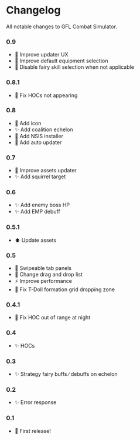 # Changelog

All notable changes to GFL Combat Simulator.

### 0.9
- 🔧 Improve updater UX
- 🔧 Improve default equipment selection
- 🐛 Disable fairy skill selection when not applicable

### 0.8.1
- 🐛 Fix HOCs not appearing

### 0.8
- 🎨 Add icon
- ✨ Add coalition echelon
- 🔧 Add NSIS installer
- 🔧 Add auto updater

### 0.7
- 🔧 Improve assets updater
- ✨ Add squirrel target

### 0.6
- ✨ Add enemy boss HP
- ✨ Add EMP debuff


### 0.5.1
- ⬆️ Update assets


### 0.5
- 🎨 Swipeable tab panels
- 🎨 Change drag and drop list
- ⚡️ Improve performance
- 🐛 Fix T-Doll formation grid dropping zone


### 0.4.1
- 🐛 Fix HOC out of range at night


### 0.4
- ✨ HOCs


### 0.3
- ✨ Strategy fairy buffs ∕ debuffs on echelon


### 0.2
- ✨ Error response


### 0.1

- 🎉 First release!
